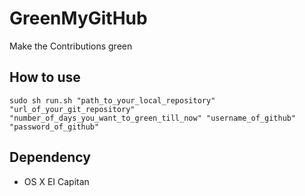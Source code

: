 # GreenMyGitHub
Make the Contributions green

## How to use
``` shell
sudo sh run.sh "path_to_your_local_repository" "url_of_your_git_repository" "number_of_days_you_want_to_green_till_now" "username_of_github" "password_of_github"
```


## Dependency
* OS X EI Capitan

